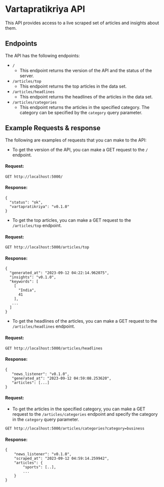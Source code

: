# Vartapratikriya API

This API provides access to a live scraped set of articles and insights about them.

## Endpoints

The API has the following endpoints:

- `/`
  - This endpoint returns the version of the API and the status of the server.
- `/articles/top`
  - This endpoint returns the top articles in the data set.
- `/articles/headlines`
  - This endpoint returns the headlines of the articles in the data set.
- `/articles/categories`
  - This endpoint returns the articles in the specified category. The category can be specified by the `category` query parameter.

## Example Requests & response

The following are examples of requests that you can make to the API:

- To get the version of the API, you can make a GET request to the `/` endpoint.

#### Request:

```
GET http://localhost:5000/
```

#### Response:

```
{
  "status": "ok",
  "vartapratikriya": "v0.1.0"
}
```

- To get the top articles, you can make a GET request to the `/articles/top` endpoint.

#### Request:

```
GET http://localhost:5000/articles/top
```

#### Response:

```
{
  "generated_at": "2023-09-12 04:22:14.962075",
  "insights": "v0.1.0",
  "keywords": [
    [
      "India",
      41
    ],
   ...
  ]
}

```

- To get the headlines of the articles, you can make a GET request to the `/articles/headlines` endpoint.

#### Request:

```
GET http://localhost:5000/articles/headlines
```

#### Response:

```
{
   "news_listener": "v0.1.0",
   "generated_at": "2023-09-12 04:59:08.253620",
   "articles": [...]
}
```

#### Request:

- To get the articles in the specified category, you can make a GET request to the `/articles/categories` endpoint and specify the category in the `category` query parameter.

```
GET http://localhost:5000/articles/categories?category=business
```

#### Response:

```
{
    "news_listener": "v0.1.0",
    "scraped_at": "2023-09-12 04:59:14.259942",
    "articles": {
        "sports": [..],
        ...
    }
}
```
